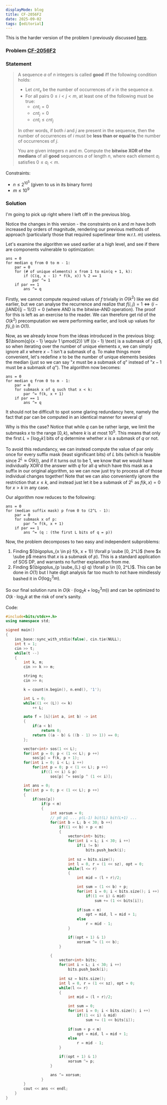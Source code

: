 ```yaml
---
displayMode: blog
title: CF-2056F2
date: 2025-09-02
tags: [editorial]
---
```


This is the harder version of the problem I previously discussed [here](https://www.welcome-to-the-sunny-side.com/algo/problems/cf-2056f1.html).

### Problem [CF-2056F2](https://codeforces.com/problemset/problem/2056/F2)

### Statement

> A sequence $a$ of $n$ integers is called **good** iff the following condition holds:
> 
> - Let $cnt_x$ be the number of occurrences of $x$ in the sequence $a$.
> - For all pairs $0 \leq i < j < m$, at least one of the following must be true:
>   - $cnt_i = 0$
>   - $cnt_j = 0$
>   - $cnt_i \leq cnt_j$
> 
> In other words, if both $i$ and $j$ are present in the sequence, then the number of occurrences of $i$ must be **less than or equal to** the number of occurrences of $j$.
> 
> You are given integers $n$ and $m$. Compute the **bitwise XOR of the medians** of all **good** sequences $a$ of length $n$, where each element $a_i$ satisfies $0 \leq a_i < m$.

Constraints:

- $n \leq 2^{10^5}$ (given to us in its binary form)
- $m \leq 10^9$

### Solution

I'm going to pick up right where I left off in the previous blog.

Notice the changes in this version - the constraints on $k$ and $m$ have both increased by orders of magnitude, rendering our previous methods of approach (particularly those that required superlinear time w.r.t. $m$) useless.

Let's examine the algorithm we used earlier at a high level, and see if there are components vulnerable to optimization:

```
ans = 0
for median q from 0 to m - 1:
    par = 0
    for (# of unique elements) x from 1 to min(q + 1, k):
        if (C(q, x - 1) * f(k, x)) % 2 == 1
            par ^= 1
    if par == 1
        ans ^= q
```

Firstly, we cannot compute required values of $f$ trivially in $O(k^2)$ like we did earlier, but we can analyse the recurrence and realize that $f(i,j) = 1 \iff (i - j) \text{AND} ((j - 1)/2) = 0$ (where $\text{AND}$ is the bitwise-AND operation). The proof for this is left as an exercise to the reader. We can therefore get rid of the $O(k^2)$ precomputation we were performing earlier, and look up values for $f(i, j)$ in $O(1)$.

Now, as we already know from the ideas introduced in the previous blog: $(\binom{q}{x - 1} \equiv 1 \pmod{2}) \iff ((x - 1) \text{ is a submask of } q)$, so when iterating over the number of unique elements $x$, we can simply ignore all $x$ where $x - 1$ isn't a submask of $q$. To make things more convenient, let's redefine $x$ to be the number of unique elements besides the median (just so we can say "$x$ must be a submask of $q$" instead of "$x - 1$ must be a submask of $q$"). The algorithm now becomes:

```
ans = 0
for median q from 0 to m - 1:
    par = 0
    for submask x of q such that x < k:
        par ^= f(k, x + 1)
    if par == 1
        ans ^= q
```

It should not be difficult to spot some glaring redundancy here, namely the fact that $\text{par}$ can be computed in an identical manner for several $q$!

Why is this the case? Notice that while $q$ can be rather large, we limit the submasks $x$ to the range $[0, k)$, where $k$ is at most $10^5$. This means that only the first $L = \lceil \log_2{k} \rceil$ bits of $q$ determine whether $x$ is a submask of $q$ or not. 

To avoid this redundancy, we can instead compute the value of $\text{par}$ only once for every suffix mask (least significant bits) of $L$ bits (which is feasible since $2^L \approx O(k)$), and if it turns out to be $1$, we know that we would have individually XOR'd the answer with $q$ for all $q$ which have this mask as a suffix in our original algorithm, so we can now just try to process all of those individual changes together! Note that we can also conveniently ignore the restriction that $x \leq k$, and instead just let it be a submask of $2 ^ L$ as $f(k, x) = 0$ for $x > k$ in any case.

Our algorithm now reduces to the following:

```
ans = 0
for (median suffix mask) p from 0 to (2^L - 1):
    par = 0
    for submask x of p:
        par ^= f(k, x + 1)
    if par == 1
        ans ^= (q : (the first L bits of q = p))
```

Now, the problem decomposes to two easy and independent subproblems:

1. Finding $(\bigoplus_{x \in p} f(k, x + 1)) \forall p \sube [0, 2^L)$ (here $x \sube p$ means that $x$ is a submask of $p$). This is a standard application of SOS DP, and warrants no further explanation from me.
2. Finding  $(\bigoplus_{p \sube_{L} q} q) \forall p \in [0, 2^L)$. This can be done in $O(1)$ but I hate digit analysis far too much to not have mindlessly bashed it in $O(\log_2^3{m})$.

So our final solution runs in $O(k \cdot (\log_2{k} + \log_2^3{m}))$ and can be optimized to $O(k \cdot \log_2{k}$ at the risk of one's sanity.

Code:

```cpp
#include<bits/stdc++.h>
using namespace std;

signed main()
{
    ios_base::sync_with_stdio(false), cin.tie(NULL);
    int t = 1;
    cin >> t;
    while(t --)
    {
        int k, m;
        cin >> k >> m;

        string n;
        cin >> n;

        k = count(n.begin(), n.end(), '1');

        int L = 0;
        while((1 << (L)) <= k)
            ++ L;

        auto f = [&](int a, int b) -> int
        {
            if(a < b)
                return 0;
            return ((a - b) & ((b - 1) >> 1)) == 0;
        };

        vector<int> sos(1 << L);
        for(int p = 0; p < (1 << L); p ++)
            sos[p] = f(k, p + 1);
        for(int i = 0; i < L; i ++)
            for(int p = 0; p < (1 << L); p ++)
                if((1 << i) & p)
                    sos[p] ^= sos[p ^ (1 << i)];

        int ans = 0;
        for(int p = 0; p < (1 << L); p ++)
        {
            if(sos[p])
                if(p < m)
                {
                    int xorsum = 0;
                    // p0 p1 ... p(L-1) bit(L) bit(L+1) ... 
                    for(int b = L; b < 30; b ++)
                        if((1 << b) + p < m)
                        {
                            vector<int> bits;
                            for(int i = L; i < 30; i ++)
                                if(i != b)
                                    bits.push_back(i);
                            
                            int sz = bits.size();
                            int l = 0, r = (1 << sz), opt = 0;
                            while(l <= r)
                            {
                                int mid = (l + r)/2;

                                int sum = (1 << b) + p;
                                for(int i = 0; i < bits.size(); i ++)
                                    if((1 << i) & mid)
                                        sum += (1 << bits[i]);
                                
                                if(sum < m)
                                    opt = mid, l = mid + 1;
                                else
                                    r = mid - 1;
                            }

                            if((opt + 1) & 1)
                                xorsum ^= (1 << b);
                        }

                    {
                        vector<int> bits;
                        for(int i = L; i < 30; i ++)
                            bits.push_back(i);
                        
                        int sz = bits.size();
                        int l = 0, r = (1 << sz), opt = 0;
                        while(l <= r)
                        {
                            int mid = (l + r)/2;

                            int sum = 0;
                            for(int i = 0; i < bits.size(); i ++)
                                if((1 << i) & mid)
                                    sum += (1 << bits[i]);
                            
                            if(sum + p < m)
                                opt = mid, l = mid + 1;
                            else
                                r = mid - 1;
                        }

                        if((opt + 1) & 1)
                            xorsum ^= p;
                    }                    

                    ans ^= xorsum;
                }
        }
        cout << ans << endl;
    }
}
```